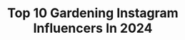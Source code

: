 ---
title: Top 10 Gardening Instagram Influencers In 2024
description: >-
  Find top gardening Instagram influencers in 2024. Most popular hashtags: #gardening #plants #gardeningtips.
platform: Instagram
hits: 2695
text_top: Analyze the most popular Instagram profiles on inBeat.
text_bottom: Our platform aggregates 2695 Instagram influencers like this for you to pitch.
profiles:
  - username: "dan_juergen"
    fullname: >-
      D A N   J Ü R G E N
    bio: >-
      Videography - Gardening - Pumping Iron 🎥 @reelweaver MSc - Mechanical Engineering 📩 danjuergen@gmail.com ⬇️ Youtube ⬇️
    location: "Germany"
    followers: 274096
    engagement: 626
    commentsToLikes: 0.049918
    id: ck0u953j991pr0i1950suyqvw
    verified: false
    hashtags: "#mensfashion, #winning, #reels, #fitnessmotivation"
  - username: "rutadvinska"
    fullname: >-
      Rūta Dvinska
    bio: >-
      📺 TV host/journalist @tv3_latvia | 📻 radio DJ @starfmlatvia |📱content creator | 👧🏼👧🏼👧🏼 mom | 🌱urban gardening | 🐓 chicken owner | 🎙podcast FUNKTIERIS
    location: "Spain"
    followers: 35539
    engagement: 864
    commentsToLikes: 0.008372
    id: ck15ujvpxnj9d0i19encni7nf
    verified: false
    hashtags: "#tenerifephotography, #tenerifephoto, #familyphotoshoot, #pregnancyphotoschoot"
  - username: "curlycultivators"
    fullname: >-
      Leota Wilson & Mikaela Falwell
    bio: >-
      🌱Two curly girls, in love with gardening + each other 🍅 Sharing as we learn so you can grow with us 📍 Sacramento | Zone 9B
    location: "United States"
    followers: 151114
    engagement: 1609
    commentsToLikes: 0.064080
    id: cl22heo5dhdo70i23fcebex8u
    verified: false
    hashtags: "#zone9b, #spring, #zone9garden, #homegarden"
  - username: "ellenjokikunnas"
    fullname: >-
      Ellen Jokikunnas
    bio: >-
      Radio @menaisetradio TV host @nelonen ✨ Life is about art, furniture refurbish and gardening collab: ellenmariia@gmail.com
    location: "Finland"
    followers: 42654
    engagement: 595
    commentsToLikes: 0.041526
    id: ck13bo3nrwcgd0i19f66cok1s
    verified: false
    hashtags: "#apulia, #bengalcat, #trullo, #trulli"
  - username: "masondixonacres"
    fullname: >-
      Elaina Ripepi + Alex Walsh, Homestead & DIY
    bio: >-
      🏠 Self-building our home DEBT-FREE 🌱 Gardening & raising chickens on a budget ⬇️ Check out our YouTube!
    location: "United States"
    followers: 128579
    engagement: 426
    commentsToLikes: 0.062600
    id: cky72qbzkjtxl0j23r5p8gykn
    verified: false
    hashtags: "#selfsufficiency, #selfbuild, #ownerbuilder, #gardening"
  - username: "bowmar_farms"
    fullname: >-
      Bowmar Farms
    bio: >-
      Welcome to the farm! Venison 🦌Gardening 🌱 Sourdough 🍞Bees 🐝 Chickens 🐓Goats 🐐
    location: "United States"
    followers: 69718
    engagement: 780
    commentsToLikes: 0.016260
    id: cldimc2vuoons0j088zchvgv2
    verified: false
    hashtags: ""
  - username: "kellywelk"
    fullname: >-
      Kelly Welk
    bio: >-
      Life behind the scenes of @ciderpresslane Sharing all the recipes, hosting, homemaking, family life and gardening that fills our days
    location: "United States"
    followers: 42163
    engagement: 942
    commentsToLikes: 0.092756
    id: ckovqkbpvsodc0j23vyo0y8nq
    verified: false
    hashtags: "#dahlialove, #tomatoes, #gardentips, #homemadegoodness"
  - username: "theplantrescuer"
    fullname: >-
      Sarah Gerrard-Jones
    bio: >-
      📕 Author: The Plant Rescuer 📺 Alan Titchmarsh’s Gardening Club 🪴 Houseplant rescue Agent: @unitedtalent
    location: "United Kingdom"
    followers: 452130
    engagement: 447
    commentsToLikes: 0.014010
    id: ck55mdmdv3px60i11p9xz9koq
    verified: false
    hashtags: "#carnivorousplants, #plantlover, #plantsofinstagram, #succulents"
  - username: "jpslifeandloves"
    fullname: >-
      𝐉𝐨𝐧-𝐏𝐚𝐮𝐥 𝐂𝐥𝐚𝐫𝐤 (𝐉𝐏) - 𝐉𝐏’𝐬 𝐋𝐢𝐟𝐞 & 𝐋𝐨𝐯𝐞𝐬
    bio: >-
      Home & Gardening writer 🩵DIY, Gardening, Design, Life, Fun ⬇️ HOME & HORT on Substack. 💙 Contact: jp@jpslifeandloves.com 🩵Stay: @theharbourdeckhouse
    location: "United Kingdom"
    followers: 57547
    engagement: 367
    commentsToLikes: 0.216015
    id: ck134873uv6zx0i19y363vjj4
    verified: false
    hashtags: "#myhousethismonth, #myinspiringinterior, #interiordesign, #transformation"
  - username: "the_vintage_bombshell"
    fullname: >-
      Selena Faith
    bio: >-
      Fashion, Interior Design, Gardening & Antiques, Survivor 🎀 💪🏽 Follow my Beach Cabin adventures: @cabinonthecape
    location: "United States"
    followers: 23930
    engagement: 358
    commentsToLikes: 0.066969
    id: ck0w4c40rxu9e0i19kia1qcmb
    verified: false
    hashtags: "#ootd, #pinkchristmas, #christmasdecor, #octolyfamily"
---